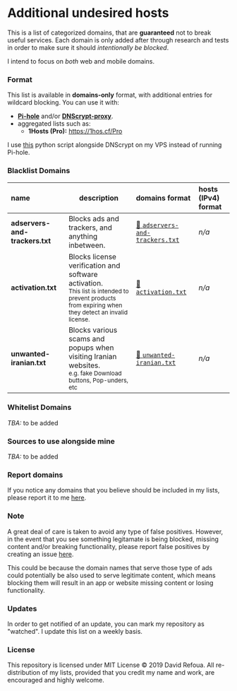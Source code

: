 
# Additional undesired hosts
This is a list of categorized domains, that are **guaranteed** not to break useful services.  Each domain is only added after through research and tests in order to make sure it should _intentionally be blocked_.

I intend to focus on _both_ web and mobile domains.

### Format
This list is available in **domains-only** format, with additional entries for wildcard blocking. You can use it with:
- [**Pi-hole**](https://pi-hole.net/) and/or [**DNScrypt-proxy**](https://simplednscrypt.org/).
- aggregated lists such as:
   - **1Hosts (Pro):** https://1hos.cf/Pro

I use [this](https://github.com/zeffy/dnscrypt-blocking-additions/blob/master/script/make_blacklist.py) python script alongside DNScrypt on my VPS instead of running Pi-hole.

### Blacklist Domains
| name                                    | description                                                   | domains format | hosts (IPv4) format |
| :-------------------------------------- | ------------------------------------------------------------- | :------------- | :------------------ |
| **adservers-and-trackers.txt**          | Blocks ads and trackers, and anything inbetween.              | [📝 `adservers-and-trackers.txt`](https://raw.githubusercontent.com/DRSDavidSoft/additional-hosts/master/domains/blacklist/adservers-and-trackers.txt) | _n/a_ |
| **activation.txt**                      | Blocks license verification and software activation.<br/><sup>This list is intended to prevent products from expiring when they detect an invalid license.</sup> | [📝 `activation.txt`](https://raw.githubusercontent.com/DRSDavidSoft/additional-hosts/master/domains/blacklist/activation.txt) | _n/a_ |
| **unwanted-iranian.txt**                | Blocks various scams and popups when visiting Iranian websites.<br/><sup>e.g. fake Download buttons, Pop-unders, etc</sup> | [📝 `unwanted-iranian.txt`](https://raw.githubusercontent.com/DRSDavidSoft/additional-hosts/master/domains/blacklist/unwanted-iranian.txt) | _n/a_ |

### Whitelist Domains
_TBA:_ to be added

### Sources to use alongside mine
_TBA:_ to be added

### Report domains
If you notice any domains that you believe should be included in my lists, please report it to me [here](issues/new).  

### Note
A great deal of care is taken to avoid any type of false positives.  However, in the event that you see something legitamate is being blocked, missing content and/or breaking functionality, please report false positives by creating an issue [here](issues/new).

This could be because the domain names that serve those type of ads could potentially be also used to serve legitimate content, which means blocking them will result in an app or website missing content or losing functionality.

### Updates
In order to get notified of an update, you can mark my repository as "watched". I update this list on a weekly basis.

### License
This repository is licensed under MIT License © 2019 David Refoua.  All re-distribution of my lists, provided that you credit my name and work, are encouraged and highly welcome.
